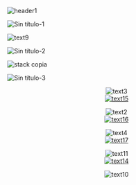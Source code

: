 ![header1](https://github.com/paaolaola/paaolaola/assets/134562846/545db639-8713-4394-be4d-922062d8b358)


![Sin título-1](https://github.com/paaolaola/paaolaola/assets/134562846/491a7094-dc6a-410f-9436-45da47bf6bba)

![text9](https://github.com/paaolaola/paaolaola/assets/134562846/a631411b-6317-4f46-be56-3c67698101d6)


![Sin título-2](https://github.com/paaolaola/paaolaola/assets/134562846/2693db5c-2cb2-43df-b21f-6b5bfe7c2024)

![stack copia](https://github.com/paaolaola/paaolaola/assets/134562846/a8ad8da8-a19e-4323-a06f-03d7b667911d)



![Sin título-3](https://github.com/paaolaola/paaolaola/assets/134562846/ab12b759-9238-439d-826e-e2453be9a5e2)

<div align="center">

![text3](https://github.com/paaolaola/paaolaola/assets/134562846/abe4e680-ad53-403e-ac56-9a197dcca54e)
<br>
<a href="https://paolagonzalez.netlify.app">
![text15](https://github.com/paaolaola/paaolaola/assets/134562846/89679fa8-8702-44a6-a9c7-4301bc068f10)
      </a>



![text2](https://github.com/paaolaola/paaolaola/assets/134562846/354b8172-0f2b-4600-a0de-461df825d768)
<br>
      <a href="https://www.linkedin.com/in/paola-gonzalez-guzman/">
      ![text16](https://github.com/paaolaola/paaolaola/assets/134562846/368280a4-9333-4ffd-ad40-2f8c0bc5fb45)
      </a>



![text4](https://github.com/paaolaola/paaolaola/assets/134562846/93fd4be9-1a2f-400e-bb53-bcf199bb47b7)
<br>
  <a href="https://drive.google.com/file/d/1QwBFIWGGQGgibayLczp69Q0_O9YjuXpW/view">
![text17](https://github.com/paaolaola/paaolaola/assets/134562846/77297f07-3500-4233-bd96-d5bcc6936e32)
      </a>
      



![text11](https://github.com/paaolaola/paaolaola/assets/134562846/c40b92e8-c62a-4c1d-9709-3af550648c9d)
<br>
<a cursor="pointer" href="mailto:paolagonzalez.contacto@gmail.com">
       ![text14](https://github.com/paaolaola/paaolaola/assets/134562846/d986a456-dc7a-4450-a688-a4b64fb527c2)
      </a>



![text10](https://github.com/paaolaola/paaolaola/assets/134562846/55f637e0-e562-43b0-8b17-d17bc4871fe2)
</div>






